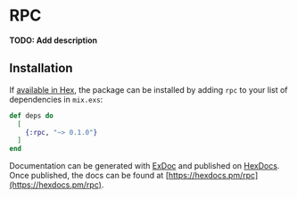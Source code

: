 # RPC

**TODO: Add description**

## Installation

If [available in Hex](https://hex.pm/docs/publish), the package can be installed
by adding `rpc` to your list of dependencies in `mix.exs`:

```elixir
def deps do
  [
    {:rpc, "~> 0.1.0"}
  ]
end
```

Documentation can be generated with [ExDoc](https://github.com/elixir-lang/ex_doc)
and published on [HexDocs](https://hexdocs.pm). Once published, the docs can
be found at [https://hexdocs.pm/rpc](https://hexdocs.pm/rpc).

